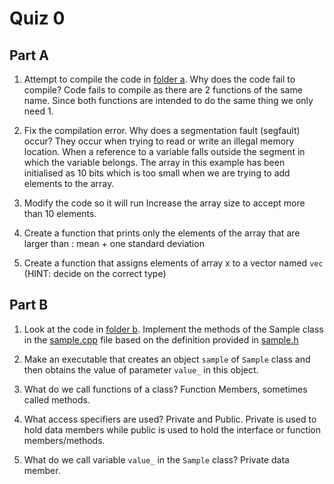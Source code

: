 Quiz 0
======

Part A
------
1) Attempt to compile the code in [folder a](./a). Why does the code fail to compile?
Code fails to compile as there are 2 functions of the same name. Since both functions are intended to do the same thing we only need 1.

2) Fix the compilation error. Why does a segmentation fault (segfault) occur?
They occur when trying to read or write an illegal memory location. When a reference to a variable falls outside the segment in which the variable belongs. The array in this example has been initialised as 10 bits which is too small when we are trying to add elements to the array.

3) Modify the code so it will run
Increase the array size to accept more than 10 elements.

4) Create a function that prints only the elements of the array that are larger than : mean + one standard deviation

5) Create a function that assigns elements of array x to a vector named `vec` (HINT: decide on the correct type)

Part B
------
1) Look at the code in [folder b](./b). Implement the methods of the Sample class in the [sample.cpp](./b/sample.cpp) file based on the definition provided in [sample.h](./b/sample.h)

2) Make an executable that creates an object `sample` of `Sample` class and then obtains the value of parameter `value_` in this object.

3) What do we call functions of a class?
Function Members, sometimes called methods.

4) What access specifiers are used?
Private and Public. Private is used to hold data members while public is used to hold the interface or function members/methods.

5) What do we call variable `value_` in the `Sample` class?
Private data member.
